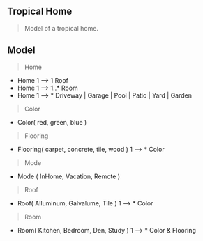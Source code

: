 Tropical Home
-------------
>Model of a tropical home.

Model
-----
>Home
* Home 1 --> 1 Roof
* Home 1 --> 1..* Room
* Home 1 --> * Driveway | Garage | Pool | Patio | Yard | Garden

>Color
* Color( red, green, blue )

>Flooring
* Flooring( carpet, concrete, tile, wood ) 1 --> * Color

>Mode
* Mode ( InHome, Vacation, Remote )

>Roof
* Roof( Alluminum, Galvalume, Tile ) 1 --> * Color

>Room
* Room( Kitchen, Bedroom, Den, Study ) 1 --> * Color & Flooring